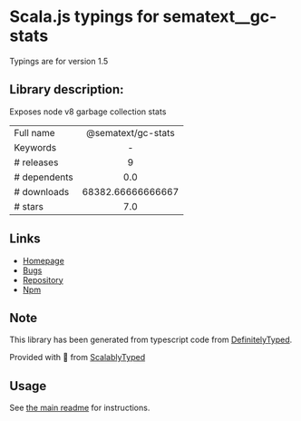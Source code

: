 
# Scala.js typings for sematext__gc-stats

Typings are for version 1.5

## Library description:
Exposes node v8 garbage collection stats

|                    |                 |
| ------------------ | :-------------: |
| Full name          | @sematext/gc-stats |
| Keywords           | - |
| # releases         | 9 |
| # dependents       | 0.0 |
| # downloads        | 68382.66666666667 |
| # stars            | 7.0 |

## Links
- [Homepage](https://github.com/adnanrahic/node-gcstats#readme)
- [Bugs](https://github.com/adnanrahic/node-gcstats/issues)
- [Repository](https://github.com/adnanrahic/node-gcstats)
- [Npm](https://www.npmjs.com/package/%40sematext%2Fgc-stats)
    


## Note
This library has been generated from typescript code from [DefinitelyTyped](https://definitelytyped.org).

Provided with :purple_heart: from [ScalablyTyped](https://github.com/oyvindberg/ScalablyTyped)

## Usage
See [the main readme](../../readme.md) for instructions.


